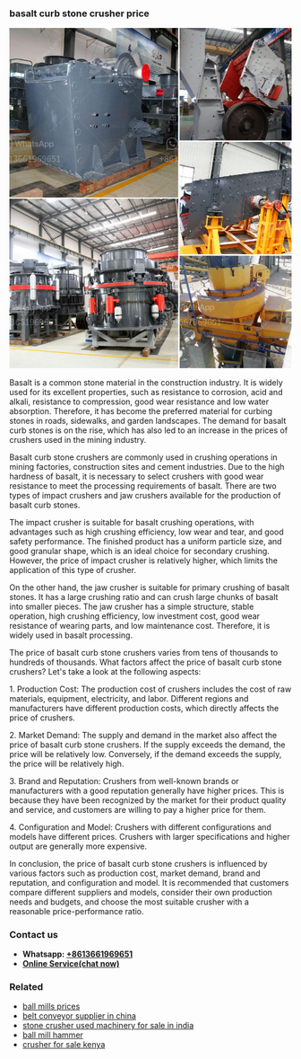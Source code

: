 <h3>basalt curb stone crusher price</h3><img src='1702260009.jpg' alt=''><p>Basalt is a common stone material in the construction industry. It is widely used for its excellent properties, such as resistance to corrosion, acid and alkali, resistance to compression, good wear resistance and low water absorption. Therefore, it has become the preferred material for curbing stones in roads, sidewalks, and garden landscapes. The demand for basalt curb stones is on the rise, which has also led to an increase in the prices of crushers used in the mining industry.</p><p>Basalt curb stone crushers are commonly used in crushing operations in mining factories, construction sites and cement industries. Due to the high hardness of basalt, it is necessary to select crushers with good wear resistance to meet the processing requirements of basalt. There are two types of impact crushers and jaw crushers available for the production of basalt curb stones.</p><p>The impact crusher is suitable for basalt crushing operations, with advantages such as high crushing efficiency, low wear and tear, and good safety performance. The finished product has a uniform particle size, and good granular shape, which is an ideal choice for secondary crushing. However, the price of impact crusher is relatively higher, which limits the application of this type of crusher.</p><p>On the other hand, the jaw crusher is suitable for primary crushing of basalt stones. It has a large crushing ratio and can crush large chunks of basalt into smaller pieces. The jaw crusher has a simple structure, stable operation, high crushing efficiency, low investment cost, good wear resistance of wearing parts, and low maintenance cost. Therefore, it is widely used in basalt processing.</p><p>The price of basalt curb stone crushers varies from tens of thousands to hundreds of thousands. What factors affect the price of basalt curb stone crushers? Let's take a look at the following aspects:</p><p>1. Production Cost: The production cost of crushers includes the cost of raw materials, equipment, electricity, and labor. Different regions and manufacturers have different production costs, which directly affects the price of crushers.</p><p>2. Market Demand: The supply and demand in the market also affect the price of basalt curb stone crushers. If the supply exceeds the demand, the price will be relatively low. Conversely, if the demand exceeds the supply, the price will be relatively high.</p><p>3. Brand and Reputation: Crushers from well-known brands or manufacturers with a good reputation generally have higher prices. This is because they have been recognized by the market for their product quality and service, and customers are willing to pay a higher price for them.</p><p>4. Configuration and Model: Crushers with different configurations and models have different prices. Crushers with larger specifications and higher output are generally more expensive.</p><p>In conclusion, the price of basalt curb stone crushers is influenced by various factors such as production cost, market demand, brand and reputation, and configuration and model. It is recommended that customers compare different suppliers and models, consider their own production needs and budgets, and choose the most suitable crusher with a reasonable price-performance ratio.</p><h3>Contact us</h3><ul><li><strong>Whatsapp:&nbsp;<a href="https://wa.me/8613661969651">+8613661969651</a></strong></li><li><a href="https://swt.shibang-china.com/?git&amp;zhl&amp;basalt curb stone crusher price"><strong>Online Service(chat now)</strong></a></li></ul><h3>Related</h3><ul><li><a href='ball mills prices.md'>ball mills prices</a></li><li><a href='belt conveyor supplier in china.md'>belt conveyor supplier in china</a></li><li><a href='stone crusher used machinery for sale in india.md'>stone crusher used machinery for sale in india</a></li><li><a href='ball mill hammer.md'>ball mill hammer</a></li><li><a href='crusher for sale kenya.md'>crusher for sale kenya</a></li></ul>